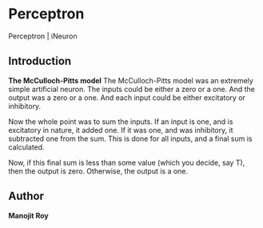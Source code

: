 # Perceptron
Perceptron | iNeuron

## Introduction
**The McCulloch-Pitts model**
The McCulloch-Pitts model was an extremely simple artificial neuron. The inputs could be either a zero or a one. And the output was a zero or a one. And each input could be either excitatory or inhibitory.

Now the whole point was to sum the inputs. If an input is one, and is excitatory in nature, it added one. If it was one, and was inhibitory, it subtracted one from the sum. This is done for all inputs, and a final sum is calculated.

Now, if this final sum is less than some value (which you decide, say T), then the output is zero. Otherwise, the output is a one.

## Author
**Manojit Roy**